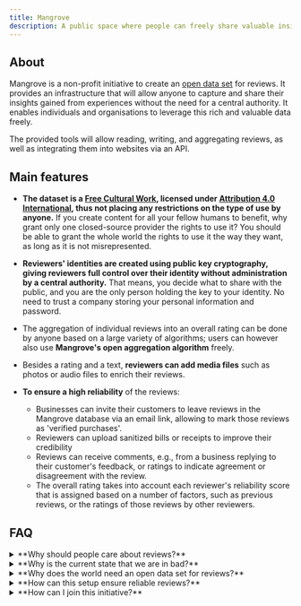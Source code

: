 ```yaml
---
title: Mangrove
description: A public space where people can freely share valuable insights with each other without a central authority.
---
```


## About
Mangrove is a non-profit initiative to create an [open data set](https://en.wikipedia.org/wiki/Open_data) for reviews. It provides an infrastructure that will allow anyone to capture and share their insights gained from experiences without the need for a central authority. It enables individuals and organisations to leverage this rich and valuable data freely.

The provided tools will allow reading, writing, and aggregating reviews, as well as integrating them into websites via an API.

## Main features
* **The dataset is a [Free Cultural Work](https://freedomdefined.org/Definition), licensed under [Attribution 4.0 International](https://creativecommons.org/licenses/by/4.0/), thus not placing any restrictions on the type of use by anyone.** If you create content for all your fellow humans to benefit, why grant only one closed-source provider the rights to use it? You should be able to grant the whole world the rights to use it the way they want, as long as it is not misrepresented.

* **Reviewers' identities are created using public key cryptography, giving reviewers full control over their identity without administration by a central authority.** That means, you decide what to share with the public, and you are the only person holding the key to your identity. No need to trust a company storing your personal information and password.

* The aggregation of individual reviews into an overall rating can be done by anyone based on a large variety of algorithms; users can however also use **Mangrove's open aggregation algorithm** freely.

* Besides a rating and a text, **reviewers can add media files** such as photos or audio files to enrich their reviews.

* **To ensure a high reliability** of the reviews:
    * Businesses can invite their customers to leave reviews in the Mangrove database via an email link, allowing to mark those reviews as 'verified purchases'.
    * Reviewers can upload sanitized bills or receipts to improve their credibility
    * Reviews can receive comments, e.g., from a business replying to their customer's feedback, or ratings to indicate agreement or disagreement with the review.
    * The overall rating takes into account each reviewer's reliability score that is assigned based on a number of factors, such as previous reviews, or the ratings of those reviews by other reviewers. 


## FAQ

<details>
<summary> **Why should people care about reviews?**
</summary>

  We all benefit from leveraging the experiences of others for our own decision-making. We feel an intrinsic need to share with others information about things we used and experienced, and to make use of such information ourselves before we invest resources. 

In the past we relied mostly on our personal network to get recommendations or reviews for anything from restaurants, movies, travel destinations, to appliances or services. 

With the advent of the internet, it became possible to leverage a much larger group of people for this purpose. Forums and online communities sprung up where people from all over the world could share their opinions and experiences with millions of Internet users, influencing each others' decisions through online word-of-mouth.

The world is growing more complex, and so are the choices that we have to make each day. The number of services, products, media outlets, books, travel destinations, websites, apps, is growing, and it takes more effort to navigate the global range of offerings. We increasingly look up information online when we want to buy something or go somewhere, and we actively search for other people's opinions in order to form our own (research studies performed by [IMC](https://spiegel.medill.northwestern.edu/online-reviews/) or  [BrightLocal](https://www.brightlocal.com/research/local-consumer-review-survey/#methodology) have quantified this trend). 

In addition, the opinions of customers in the form of online reviews have become crucial for businesses. Reviews can impact businesses' reputation, their ranking in search results, and even their profitability, as consumers are willing to pay more for products for which reviews are available.

Companies such as Google, Yelp, FourSquare, TrustPilot, Facebook, TripAdvisor, have recognised this trend already years ago, and offered platforms with listings of businesses on which users could leave reviews as well as leverage other people's reviews for free. By now, these services boast hundreds of millions of consumer reviews on their websites and applications. The crowd-sourced data has become a well-guarded gold mine for these companies, based on which they predominately generate revenues from advertising, redirections, as well as from selling the personal data of their platform users.

</details>

<details>
<summary> **Why is the current state that we are in bad?**
</summary>

  The current model in which a small number of dominating platforms keep reviews proprietary and exploit reviewers' and users' data for profit, is not sustainable. We see a number of issues:
  * **Data partitioning**: reviews for the same item are split across several platforms, without aggregation
      * people searching for reviews have to look in several places 
      * people willing to write a review have to decide each time on which platform to leave their opinion
      * each platform attracts a limited demographic, leading to potential biases
  * **Reviewer exploitation**: users provide reviews freely, yet the data is owned and capitalized on by the platform, while users' privacy is invaded for market insight analysis - by consumer product marketeers, as well as by political campaigns
  
  * **Intransparency**: the data as well as the algorithms that compute the rating and determine which reviews are shown and which are deleted, are not open to the public
      * lack of control for the public over what happens with the data
      * possibility of censorship
      * possibility that reviews are lost forever if the platform gets closed down
  * **Barriers for innovation**: closed-source data disallows creators to create new and useful tools; high barriers for leveraging this rich information

</details>

<details>
<summary> **Why does the world need an open data set for reviews?**
</summary>

  We believe the ability of people to articulate and share freely their insights, assessments and opinions on anything that is public, is core to a free and evolved society. Large corporations are gaining power and are increasingly hard to control. Marketeers, and even political campaigns, are using insights from the vast amount of personal data to manipulate the choices people make. Individuals and communities need to have a way to share information and coordinate freely in order to be able to create a counter-balance. With this tool, open to all, people can help each other to navigate and shape the increasingly complex space of choices we all have today.

</details>

<details>
<summary> **How can this setup ensure reliable reviews?**
</summary>

  Being an open data set that is maintained in a decentralized manner should not impact the reliability of the data negatively. There should not be a possibility for deletion and censorship of genuine reviews. Fraudulent reviews and irrelevant posts should not be taken into account when composing the rating. Furthermore, the data set should not be a place for hate speech. 

Mangrove's approach to avoid content that is damaging the reliability of reviews:
* Fraudulent reviews: a Mangrove filtering algorithm using probabilistic models will attempt to identify fraudulent reviews and devalue them, as well as flag them as probably fraudulent to the viewer
* Irrelevant posts: the filtering algorithm will attempt to identify posts that are not related to the item to be reviewed (e.g., ink toner advertisement instead of a restaurant review), and hide them from the viewer, as well as devalue any rating that might have been submitted with the post
* Hate speech: the terms of use will define what is considered to be "hate speech", and posts falling into this category will be deleted from the data set after careful and transparent consideration

Beyond this, we encourage any website that uses Mangrove to inform their customers about their own and Mangrove's review ethics. An example for such communication could be:
* "We encourage our customers to share with us and others their experiences with our products and services because we want to learn and constantly improve our offering."
* "We don't engage in illegal and/or unethical practices to falsify the true sentiment of our customers and condemn practices such review contests (soliciting reviews against some form of payment or discount), review gating (selectively encouraging to leave a review if satisfaction level is high), offering benefits for editing negative reviews, astroturfing, etc."

</details>

<details>
<summary> **How can I join this initiative?**
</summary>

  This project is organised as a [Broadleaf organisation](https://planting.space/broadleaf.html), which means that we broadcast tasks to a community of interested parties. If you are keen to join, please contact us at hello(at)planting.space.

</details>

